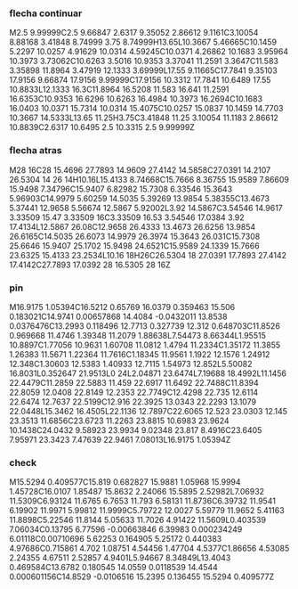 ### flecha continuar
M2.5 9.99999C2.5 9.66847 2.6317 9.35052 2.86612 9.1161C3.10054 8.88168 3.41848 8.74999 3.75 8.74999H13.65L10.3667 5.46665C10.1459 5.2297 10.0257 4.91629 10.0314 4.59245C10.0371 4.26862 10.1683 3.95964 10.3973 3.73062C10.6263 3.5016 10.9353 3.37041 11.2591 3.3647C11.583 3.35898 11.8964 3.47919 12.1333 3.69999L17.55 9.11665C17.7841 9.35103 17.9156 9.66874 17.9156 9.99999C17.9156 10.3312 17.7841 10.6489 17.55 10.8833L12.1333 16.3C11.8964 16.5208 11.583 16.641 11.2591 16.6353C10.9353 16.6296 10.6263 16.4984 10.3973 16.2694C10.1683 16.0403 10.0371 15.7314 10.0314 15.4075C10.0257 15.0837 10.1459 14.7703 10.3667 14.5333L13.65 11.25H3.75C3.41848 11.25 3.10054 11.1183 2.86612 10.8839C2.6317 10.6495 2.5 10.3315 2.5 9.99999Z

### flecha atras
M28 16C28 15.4696 27.7893 14.9609 27.4142 14.5858C27.0391 14.2107 26.5304 14 26 14H10.16L15.4133 8.74668C15.7666 8.36755 15.9589 7.86609 15.9498 7.34796C15.9407 6.82982 15.7308 6.33546 15.3643 5.96903C14.9979 5.60259 14.5035 5.39269 13.9854 5.38355C13.4673 5.37441 12.9658 5.56674 12.5867 5.92002L3.92 14.5867C3.54546 14.9617 3.33509 15.47 3.33509 16C3.33509 16.53 3.54546 17.0384 3.92 17.4134L12.5867 26.08C12.9658 26.4333 13.4673 26.6256 13.9854 26.6165C14.5035 26.6073 14.9979 26.3974 15.3643 26.031C15.7308 25.6646 15.9407 25.1702 15.9498 24.6521C15.9589 24.1339 15.7666 23.6325 15.4133 23.2534L10.16 18H26C26.5304 18 27.0391 17.7893 27.4142 17.4142C27.7893 17.0392 28 16.5305 28 16Z

### pin
M16.9175 1.05394C16.5212 0.65769 16.0379 0.359463 15.506 0.183021C14.9741 0.00657868 14.4084 -0.0432011 13.8538 0.0376476C13.2993 0.118496 12.7713 0.327739 12.312 0.648703C11.8526 0.969668 11.4746 1.39348 11.2079 1.88638L7.54473 8.66344L1.95515 10.8897C1.77056 10.9631 1.60708 11.0812 1.4794 11.2334C1.35172 11.3855 1.26383 11.5671 1.22364 11.7616C1.18345 11.9561 1.1922 12.1576 1.24912 12.348C1.30603 12.5383 1.40933 12.7115 1.54973 12.852L5.50082 16.8031L0.352647 21.9513L0 24L2.04871 23.6474L7.19688 18.4992L11.1456 22.4479C11.2859 22.5883 11.459 22.6917 11.6492 22.7488C11.8394 22.8059 12.0408 22.8149 12.2353 22.7749C12.4298 22.735 12.6114 22.6474 12.7637 22.5199C12.916 22.3925 13.0343 22.2293 13.1079 22.0448L15.3462 16.4505L22.1136 12.7897C22.6065 12.523 23.0303 12.145 23.3513 11.6856C23.6723 11.2263 23.8815 10.6983 23.9624 10.1438C24.0432 9.58923 23.9934 9.02348 23.817 8.4916C23.6405 7.95971 23.3423 7.47639 22.9461 7.08013L16.9175 1.05394Z

### check
M15.5294 0.409577C15.819 0.682827 15.9881 1.05968 15.9994 1.45728C16.0107 1.85487 15.8632 2.24066 15.5895 2.52982L7.06932 11.5309C6.93124 11.6765 6.7653 11.793 6.58131 11.8736C6.39732 11.9541 6.19902 11.9971 5.99812 11.9999C5.79722 12.0027 5.59779 11.9652 5.41163 11.8898C5.22546 11.8144 5.05633 11.7026 4.91422 11.5609L0.403539 7.06034C0.13795 6.77596 -0.00663846 6.39983 0.000234249 6.01118C0.00710696 5.62253 0.164905 5.25172 0.440383 4.97686C0.715861 4.702 1.08751 4.54456 1.47704 4.5377C1.86656 4.53085 2.24355 4.67511 2.52857 4.9401L5.94667 8.34849L13.4043 0.469584C13.6782 0.180545 14.0559 0.0118539 14.4544 0.000601156C14.8529 -0.0106516 15.2395 0.136455 15.5294 0.409577Z
